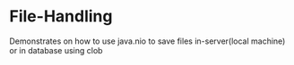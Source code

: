 # File-Handling
Demonstrates on how to use java.nio to save files in-server(local machine) or in database using clob
